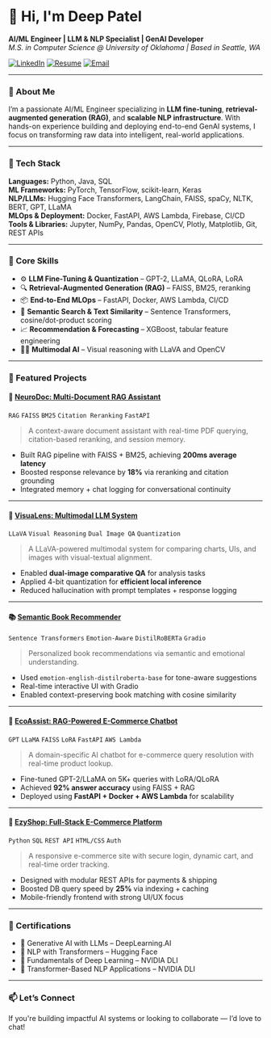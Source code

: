 # 👋 Hi, I'm Deep Patel  
**AI/ML Engineer | LLM & NLP Specialist | GenAI Developer**  
_M.S. in Computer Science @ University of Oklahoma | Based in Seattle, WA_

[![LinkedIn](https://img.shields.io/badge/LinkedIn-Deep_Patel-0077B5?style=flat&logo=linkedin)](https://www.linkedin.com/in/deeppatel1842/)
[![Resume](https://img.shields.io/badge/Resume-View_My_Resume-8A2BE2?style=flat)](Deep_Resume.pdf)
[![Email](https://img.shields.io/badge/Email-pateldeep1842@gmail.com-D14836?style=flat&logo=gmail)](mailto:pateldeep1842@gmail.com)

---

### 🚀 About Me  
I’m a passionate AI/ML Engineer specializing in **LLM fine-tuning**, **retrieval-augmented generation (RAG)**, and **scalable NLP infrastructure**. With hands-on experience building and deploying end-to-end GenAI systems, I focus on transforming raw data into intelligent, real-world applications.

---

### 🔧 Tech Stack  
**Languages:** Python, Java, SQL  
**ML Frameworks:** PyTorch, TensorFlow, scikit-learn, Keras  
**NLP/LLMs:** Hugging Face Transformers, LangChain, FAISS, spaCy, NLTK, BERT, GPT, LLaMA  
**MLOps & Deployment:** Docker, FastAPI, AWS Lambda, Firebase, CI/CD  
**Tools & Libraries:** Jupyter, NumPy, Pandas, OpenCV, Plotly, Matplotlib, Git, REST APIs  

---

### 🧠 Core Skills  
- ⚙️ **LLM Fine-Tuning & Quantization** – GPT-2, LLaMA, QLoRA, LoRA  
- 🔍 **Retrieval-Augmented Generation (RAG)** – FAISS, BM25, reranking  
- 📦 **End-to-End MLOps** – FastAPI, Docker, AWS Lambda, CI/CD  
- 🧾 **Semantic Search & Text Similarity** – Sentence Transformers, cosine/dot-product scoring  
- 📈 **Recommendation & Forecasting** – XGBoost, tabular feature engineering  
- 🧑‍💻 **Multimodal AI** – Visual reasoning with LLaVA and OpenCV  

---

### 🌟 Featured Projects

#### 🧾 [**NeuroDoc: Multi-Document RAG Assistant**](https://github.com/deeppatel1842/NeuroDoc)  
`RAG` `FAISS` `BM25` `Citation Reranking` `FastAPI`  
> A context-aware document assistant with real-time PDF querying, citation-based reranking, and session memory.  
- Built RAG pipeline with FAISS + BM25, achieving **200ms average latency**  
- Boosted response relevance by **18%** via reranking and citation grounding  
- Integrated memory + chat logging for conversational continuity  

---

#### 👀 [**VisuaLens: Multimodal LLM System**](https://github.com/deeppatel1842/VisuaLens)  
`LLaVA` `Visual Reasoning` `Dual Image QA` `Quantization`  
> A LLaVA-powered multimodal system for comparing charts, UIs, and images with visual-textual alignment.  
- Enabled **dual-image comparative QA** for analysis tasks  
- Applied 4-bit quantization for **efficient local inference**  
- Reduced hallucination with prompt templates + response logging  

---

#### 📚 [**Semantic Book Recommender**](https://github.com/deeppatel1842/book_recommendation_LLM)  
`Sentence Transformers` `Emotion-Aware` `DistilRoBERTa` `Gradio`  
> Personalized book recommendations via semantic and emotional understanding.  
- Used `emotion-english-distilroberta-base` for tone-aware suggestions  
- Real-time interactive UI with Gradio  
- Enabled context-preserving book matching with cosine similarity  

---

#### 💬 [**EcoAssist: RAG-Powered E-Commerce Chatbot**](https://github.com/deeppatel1842/ecoassist)  
`GPT` `LLaMA` `FAISS` `LoRA` `FastAPI` `AWS Lambda`  
> A domain-specific AI chatbot for e-commerce query resolution with real-time product lookup.  
- Fine-tuned GPT-2/LLaMA on 5K+ queries with LoRA/QLoRA  
- Achieved **92% answer accuracy** using FAISS + RAG  
- Deployed using **FastAPI + Docker + AWS Lambda** for scalability  

---

#### 🛒 [**EzyShop: Full-Stack E-Commerce Platform**](https://github.com/deeppatel1842/ezyshop)  
`Python` `SQL` `REST API` `HTML/CSS` `Auth`  
> A responsive e-commerce site with secure login, dynamic cart, and real-time order tracking.  
- Designed with modular REST APIs for payments & shipping  
- Boosted DB query speed by **25%** via indexing + caching  
- Mobile-friendly frontend with strong UI/UX focus  

---

### 📜 Certifications  
- 🤖 Generative AI with LLMs – DeepLearning.AI  
- 💬 NLP with Transformers – Hugging Face  
- 🧠 Fundamentals of Deep Learning – NVIDIA DLI  
- 🧱 Transformer-Based NLP Applications – NVIDIA DLI  

---

### 📫 Let’s Connect  
If you're building impactful AI systems or looking to collaborate — I’d love to chat!

